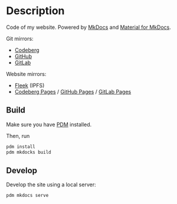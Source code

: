 # Description

Code of my website. Powered by [MkDocs](https://www.mkdocs.org) and [Material for MkDocs](https://squidfunk.github.io/mkdocs-material).

Git mirrors:
- [Codeberg](https://codeberg.org/paveloom/pages)
- [GitHub](https://github.com/Paveloom/paveloom.github.io)
- [GitLab](https://gitlab.com/paveloom-g/personal/site)

Website mirrors:
- [Fleek](https://paveloom.on.fleek.co) (IPFS)
- [Codeberg Pages](https://paveloom.codeberg.page) / [GitHub Pages](https://paveloom.github.io) / [GitLab Pages](https://paveloom-g.gitlab.io/personal/site)

## Build

Make sure you have [PDM](https://pdm.fming.dev) installed.

Then, run

```bash
pdm install
pdm mkdocks build
```

## Develop

Develop the site using a local server:

```bash
pdm mkdocs serve
```
